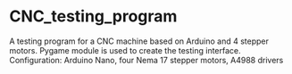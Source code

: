 # CNC_testing_program
A testing program for a CNC machine based on Arduino and 4 stepper motors. Pygame module is used to create the testing interface.
Configuration: Arduino Nano, four Nema 17 stepper motors, A4988 drivers
